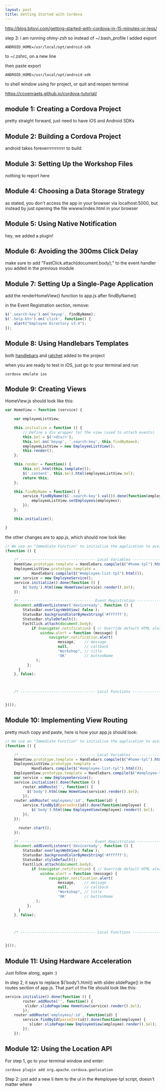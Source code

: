 ```yaml
---
layout: post
title: Getting Started with Cordova
---
```



http://blog.bitovi.com/getting-started-with-cordova-in-15-minutes-or-less/

step 3: i am running ohmy-zsh so instead of ~/.bash_profile I added export

```
ANDROID_HOME=/usr/local/opt/android-sdk
```
to ~/.zshrc, on a new line

then paste export

```
ANDROID_HOME=/usr/local/opt/android-sdk
```

to shell window using for project, or quit and reopen terminal




https://ccoenraets.github.io/cordova-tutorial/

module 1: Creating a Cordova Project
-------------------------------------
pretty straight forward, just need to have iOS and Android SDKs

Module 2: Building a Cordova Project
-------------------------------------
android takes foreverrrrrrrrrrr to build

Module 3: Setting Up the Workshop Files
---------------------------------------
nothing to report here

Module 4: Choosing a Data Storage Strategy
------------------------------------------
as stated, you don't access the app in your browser via localhost:5000, but instead by just opening the file wwww/index.html in your browser

Module 5: Using Native Notification
-----------------------------------
hey, we added a plugin!

Module 6: Avoiding the 300ms Click Delay
-----------------------------------------
make sure to add "FastClick.attach(document.body);" to the event handler you added in the previous module

Module 7: Setting Up a Single-Page Application
----------------------------------------------
add the renderHomeView() function to app.js after findByName()

in the Event Registration section, remove:

```js
$('.search-key').on('keyup', findByName);
$('.help-btn').on('click', function() {
    alert("Employee Directory v3.4");
});
```

Module 8: Using Handlebars Templates
-------------------------------------
both [handlebars](http://handlebarsjs.com/) and [ratchet](http://goratchet.com/) added to the project

when you are ready to test in iOS, just go to your terminal and run

```
cordova emulate ios
```

Module 9: Creating Views
-------------------------
HomeView.js should look like this:

```js
var HomeView = function (service) {

    var employeeListView;

    this.initialize = function () {
        // Define a div wrapper for the view (used to attach events)
        this.$el = $('<div/>');
        this.$el.on('keyup', '.search-key', this.findByName);
        employeeListView = new EmployeeListView();
        this.render();
    };

    this.render = function() {
        this.$el.html(this.template());
        $('.content', this.$el).html(employeeListView.$el);
        return this;
    };

    this.findByName = function() {
        service.findByName($('.search-key').val()).done(function(employees) {
            employeeListView.setEmployees(employees);
        });
    };

    this.initialize();

}
```

the other changes are to app.js, which should now look like:

```js
// We use an "Immediate Function" to initialize the application to avoid leaving anything behind in the global scope
(function () {

    /* ---------------------------------- Local Variables ---------------------------------- */
    HomeView.prototype.template = Handlebars.compile($("#home-tpl").html());
    EmployeeListView.prototype.template =
            Handlebars.compile($("#employee-list-tpl").html());
    var service = new EmployeeService();
    service.initialize().done(function () {
        $('body').html(new HomeView(service).render().$el);
    });

    /* --------------------------------- Event Registration -------------------------------- */
    document.addEventListener('deviceready', function () {
        StatusBar.overlaysWebView( false );
        StatusBar.backgroundColorByHexString('#ffffff');
        StatusBar.styleDefault();
        FastClick.attach(document.body);
            if (navigator.notification) { // Override default HTML alert with native dialog
                window.alert = function (message) {
                    navigator.notification.alert(
                        message,    // message
                        null,       // callback
                        "Workshop", // title
                        'OK'        // buttonName
              );
          };
      }
    }, false);



    /* ---------------------------------- Local Functions ---------------------------------- */


}());

```


Module 10: Implementing View Routing
------------------------------------

pretty much copy and paste, here is how your app.js should look:

```js
// We use an "Immediate Function" to initialize the application to avoid leaving anything behind in the global scope
(function () {

    /* ---------------------------------- Local Variables ---------------------------------- */
    HomeView.prototype.template = Handlebars.compile($("#home-tpl").html());
    EmployeeListView.prototype.template =
            Handlebars.compile($("#employee-list-tpl").html());
    EmployeeView.prototype.template = Handlebars.compile($("#employee-tpl").html());
    var service = new EmployeeService();
    service.initialize().done(function () {
        router.addRoute('', function() {
          $('body').html(new HomeView(service).render().$el);
        });
    router.addRoute('employees/:id', function(id) {
        service.findById(parseInt(id)).done(function(employee) {
            $('body').html(new EmployeeView(employee).render().$el);
        });
    });

      router.start();
    });

    /* --------------------------------- Event Registration -------------------------------- */
    document.addEventListener('deviceready', function () {
        StatusBar.overlaysWebView( false );
        StatusBar.backgroundColorByHexString('#ffffff');
        StatusBar.styleDefault();
        FastClick.attach(document.body);
            if (navigator.notification) { // Override default HTML alert with native dialog
                window.alert = function (message) {
                    navigator.notification.alert(
                        message,    // message
                        null,       // callback
                        "Workshop", // title
                        'OK'        // buttonName
              );
          };
      }
    }, false);



    /* ---------------------------------- Local Functions ---------------------------------- */


}());
```

Module 11: Using Hardware Acceleration
--------------------------------------

Just follow along, again :)

In step 2, it says to replace $('body').html() with slider.slidePage() in the routes section of app.js. That part of the file should look like this:

```js
service.initialize().done(function () {
        router.addRoute('', function() {
         slider.slidePage(new HomeView(service).render().$el);
        });
    router.addRoute('employees/:id', function(id) {
        service.findById(parseInt(id)).done(function(employee) {
           slider.slidePage(new EmployeeView(employee).render().$el);
        });
    });
```

Module 12: Using the Location API
---------------------------------

For step 1, go to your terminal window and enter:
```
cordova plugin add org.apache.cordova.geolocation
```

Step 2: just add a new li item to the ul in the #employee-tpl script, doesn't matter where







